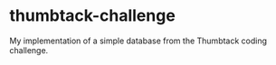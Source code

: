thumbtack-challenge
===================

My implementation of a simple database from the Thumbtack coding challenge.
